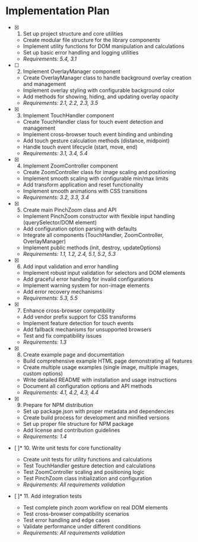 # Implementation Plan

- [x] 1. Set up project structure and core utilities

  - Create modular file structure for the library components
  - Implement utility functions for DOM manipulation and calculations
  - Set up basic error handling and logging utilities
  - _Requirements: 5.4, 3.1_

- [ ] 2. Implement OverlayManager component

  - Create OverlayManager class to handle background overlay creation and management
  - Implement overlay styling with configurable background color
  - Add methods for showing, hiding, and updating overlay opacity
  - _Requirements: 2.1, 2.2, 2.3, 3.5_

- [x] 3. Implement TouchHandler component

  - Create TouchHandler class for touch event detection and management
  - Implement cross-browser touch event binding and unbinding
  - Add touch gesture calculation methods (distance, midpoint)
  - Handle touch event lifecycle (start, move, end)
  - _Requirements: 3.1, 3.4, 5.4_

- [x] 4. Implement ZoomController component

  - Create ZoomController class for image scaling and positioning
  - Implement smooth scaling with configurable min/max limits
  - Add transform application and reset functionality
  - Implement smooth animations with CSS transitions
  - _Requirements: 3.2, 3.3, 3.4_

- [x] 5. Create main PinchZoom class and API

  - Implement PinchZoom constructor with flexible input handling (querySelector/DOM element)
  - Add configuration option parsing with defaults
  - Integrate all components (TouchHandler, ZoomController, OverlayManager)
  - Implement public methods (init, destroy, updateOptions)
  - _Requirements: 1.1, 1.2, 2.4, 5.1, 5.2, 5.3_

- [x] 6. Add input validation and error handling

  - Implement robust input validation for selectors and DOM elements
  - Add graceful error handling for invalid configurations
  - Implement warning system for non-image elements
  - Add error recovery mechanisms
  - _Requirements: 5.3, 5.5_

- [x] 7. Enhance cross-browser compatibility

  - Add vendor prefix support for CSS transforms
  - Implement feature detection for touch events
  - Add fallback mechanisms for unsupported browsers
  - Test and fix compatibility issues
  - _Requirements: 1.3_

- [x] 8. Create example page and documentation

  - Build comprehensive example HTML page demonstrating all features
  - Create multiple usage examples (single image, multiple images, custom options)
  - Write detailed README with installation and usage instructions
  - Document all configuration options and API methods
  - _Requirements: 4.1, 4.2, 4.3, 4.4_

- [x] 9. Prepare for NPM distribution

  - Set up package.json with proper metadata and dependencies
  - Create build process for development and minified versions
  - Set up proper file structure for NPM package
  - Add license and contribution guidelines
  - _Requirements: 1.4_

- [ ]\* 10. Write unit tests for core functionality

  - Create unit tests for utility functions and calculations
  - Test TouchHandler gesture detection and calculations
  - Test ZoomController scaling and positioning logic
  - Test PinchZoom class initialization and configuration
  - _Requirements: All requirements validation_

- [ ]\* 11. Add integration tests
  - Test complete pinch zoom workflow on real DOM elements
  - Test cross-browser compatibility scenarios
  - Test error handling and edge cases
  - Validate performance under different conditions
  - _Requirements: All requirements validation_
